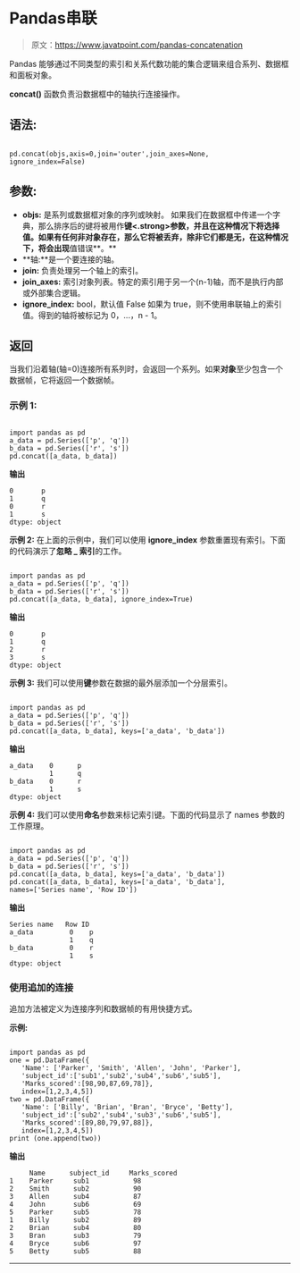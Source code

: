 # Pandas串联

> 原文：<https://www.javatpoint.com/pandas-concatenation>

Pandas 能够通过不同类型的索引和关系代数功能的集合逻辑来组合系列、数据框和面板对象。

**concat()** 函数负责沿数据框中的轴执行连接操作。

## 语法:

```

pd.concat(objs,axis=0,join='outer',join_axes=None,
ignore_index=False)

```

## 参数:

*   **objs:** 是系列或数据框对象的序列或映射。
    如果我们在数据框中传递一个字典，那么排序后的键将被用作**键<.strong>参数，并且在这种情况下将选择值。如果有任何非对象存在，那么它将被丢弃，除非它们都是无，在这种情况下，将会出现**值错误**。**
*   **轴:**是一个要连接的轴。
*   **join:** 负责处理另一个轴上的索引。
*   **join_axes:** 索引对象列表。特定的索引用于另一个(n-1)轴，而不是执行内部或外部集合逻辑。
*   **ignore_index:** bool，默认值 False
    如果为 true，则不使用串联轴上的索引值。得到的轴将被标记为 0，...，n - 1。

## 返回

当我们沿着轴(轴=0)连接所有系列时，会返回一个系列。如果**对象**至少包含一个数据帧，它将返回一个数据帧。

### 示例 1:

```

import pandas as pd
a_data = pd.Series(['p', 'q'])
b_data = pd.Series(['r', 's'])
pd.concat([a_data, b_data])

```

**输出**

```
0       p
1       q
0       r
1       s
dtype: object

```

**示例 2:** 在上面的示例中，我们可以使用 **ignore_index** 参数重置现有索引。下面的代码演示了**忽略 _ 索引**的工作。

```

import pandas as pd
a_data = pd.Series(['p', 'q'])
b_data = pd.Series(['r', 's'])
pd.concat([a_data, b_data], ignore_index=True)

```

**输出**

```
0       p
1       q
2       r
3       s
dtype: object

```

**示例 3:** 我们可以使用**键**参数在数据的最外层添加一个分层索引。

```

import pandas as pd
a_data = pd.Series(['p', 'q'])
b_data = pd.Series(['r', 's'])
pd.concat([a_data, b_data], keys=['a_data', 'b_data'])

```

**输出**

```
a_data    0      p
          1      q
b_data    0      r
          1      s
dtype: object

```

**示例 4:** 我们可以使用**命名**参数来标记索引键。下面的代码显示了 names 参数的工作原理。

```

import pandas as pd
a_data = pd.Series(['p', 'q'])
b_data = pd.Series(['r', 's'])
pd.concat([a_data, b_data], keys=['a_data', 'b_data'])
pd.concat([a_data, b_data], keys=['a_data', 'b_data'],
names=['Series name', 'Row ID'])

```

**输出**

```
Series name   Row ID
a_data         0    p
               1    q
b_data         0    r
               1    s
dtype: object

```

### 使用追加的连接

追加方法被定义为连接序列和数据帧的有用快捷方式。

**示例:**

```

import pandas as pd
one = pd.DataFrame({
   'Name': ['Parker', 'Smith', 'Allen', 'John', 'Parker'],
   'subject_id':['sub1','sub2','sub4','sub6','sub5'],
   'Marks_scored':[98,90,87,69,78]},
   index=[1,2,3,4,5])
two = pd.DataFrame({
   'Name': ['Billy', 'Brian', 'Bran', 'Bryce', 'Betty'],
   'subject_id':['sub2','sub4','sub3','sub6','sub5'],
   'Marks_scored':[89,80,79,97,88]},
   index=[1,2,3,4,5])
print (one.append(two))

```

**输出**

```
     Name      subject_id     Marks_scored
1    Parker     sub1           98
2    Smith      sub2           90
3    Allen      sub4           87
4    John       sub6           69
5    Parker     sub5           78
1    Billy      sub2           89
2    Brian      sub4           80
3    Bran       sub3           79
4    Bryce      sub6           97
5    Betty      sub5           88

```

* * *